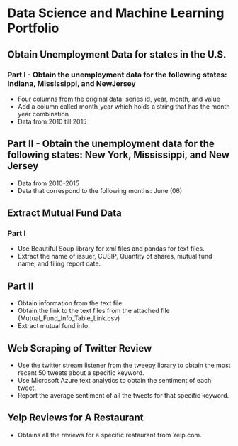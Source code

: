 # Data Science and Machine Learning Portfolio

## Obtain Unemployment Data for states in the U.S.
### Part I - Obtain the unemployment data for the following states: Indiana, Mississippi, and NewJersey 
- Four columns from the original data: series id, year, month, and value  
- Add a column called month_year which holds a string that has the month year combination 
- Data from 2010 till 2015

## Part II - Obtain the unemployment data for the following states: New York, Mississippi, and New Jersey
- Data from 2010-2015
- Data that correspond to the following months: June (06)


## Extract Mutual Fund Data
### Part I 
- Use  Beautiful Soup library for xml files and pandas for text files. 
- Extract the name of issuer, CUSIP, Quantity of shares,  mutual fund name, and filing report date.

## Part II
- Obtain information from the text file. 
- Obtain the link to the text files from the attached file (Mutual_Fund_Info_Table_Link.csv)
- Extract mutual fund info. 


## Web Scraping of Twitter Review
- Use the twitter stream listener from the tweepy library to obtain the most recent 50 tweets about a specific keyword. 
- Use Microsoft Azure text analytics to obtain the sentiment of each tweet.  
- Report the average sentiment of all the tweets for that specific keyword.  


## Yelp Reviews for A Restaurant
- Obtains all the reviews for a specific restaurant from Yelp.com. 
